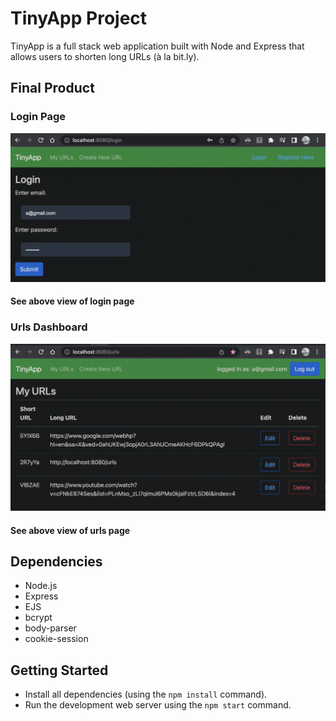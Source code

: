 # TinyApp Project

TinyApp is a full stack web application built with Node and Express that allows users to shorten long URLs (à la bit.ly).

## Final Product

### Login Page
!["Screenshot of login page"](https://github.com/SydannyOpal/Tiny-App/blob/main/docs/login-page.png)
#### See above view of login page

### Urls Dashboard
!["Screenshot of urls page"](https://github.com/SydannyOpal/Tiny-App/blob/main/docs/urls-page.png)
#### See above view of urls page


## Dependencies

- Node.js
- Express
- EJS
- bcrypt
- body-parser
- cookie-session

## Getting Started

- Install all dependencies (using the `npm install` command).
- Run the development web server using the `npm start` command.